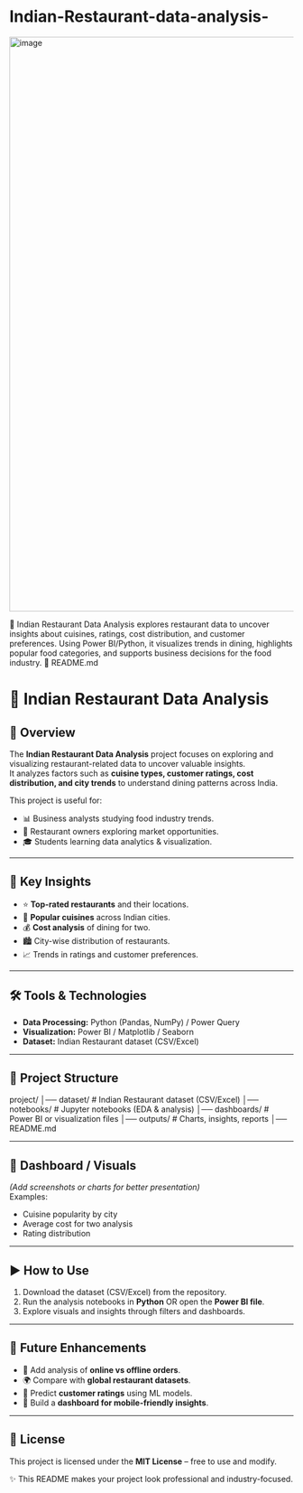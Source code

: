 # Indian-Restaurant-data-analysis-

<img width="1920" height="1018" alt="image" src="https://github.com/user-attachments/assets/9f6ed9bb-4fa6-489f-97a2-ba895e41d327" />

🍴 Indian Restaurant Data Analysis explores restaurant data to uncover insights about cuisines, ratings, cost distribution, and customer preferences. Using Power BI/Python, it visualizes trends in dining, highlights popular food categories, and supports business decisions for the food industry.
🔹 README.md
# 🍴 Indian Restaurant Data Analysis  

## 📖 Overview  
The **Indian Restaurant Data Analysis** project focuses on exploring and visualizing restaurant-related data to uncover valuable insights.  
It analyzes factors such as **cuisine types, customer ratings, cost distribution, and city trends** to understand dining patterns across India.  

This project is useful for:  
- 📊 Business analysts studying food industry trends.  
- 🏪 Restaurant owners exploring market opportunities.  
- 🎓 Students learning data analytics & visualization.  

---

## 🚀 Key Insights  
- ⭐ **Top-rated restaurants** and their locations.  
- 🍛 **Popular cuisines** across Indian cities.  
- 💰 **Cost analysis** of dining for two.  
- 🏙️ City-wise distribution of restaurants.  
- 📈 Trends in ratings and customer preferences.  

---

## 🛠️ Tools & Technologies  
- **Data Processing:** Python (Pandas, NumPy) / Power Query  
- **Visualization:** Power BI / Matplotlib / Seaborn  
- **Dataset:** Indian Restaurant dataset (CSV/Excel)  

---

## 📂 Project Structure  


project/
│── dataset/ # Indian Restaurant dataset (CSV/Excel)
│── notebooks/ # Jupyter notebooks (EDA & analysis)
│── dashboards/ # Power BI or visualization files
│── outputs/ # Charts, insights, reports
│── README.md


---

## 📸 Dashboard / Visuals  
*(Add screenshots or charts for better presentation)*  
Examples:  
- Cuisine popularity by city  
- Average cost for two analysis  
- Rating distribution  

---

## ▶️ How to Use  
1. Download the dataset (CSV/Excel) from the repository.  
2. Run the analysis notebooks in **Python** OR open the **Power BI file**.  
3. Explore visuals and insights through filters and dashboards.  

---

## 🔮 Future Enhancements  
- 🍲 Add analysis of **online vs offline orders**.  
- 🌍 Compare with **global restaurant datasets**.  
- 🧠 Predict **customer ratings** using ML models.  
- 📱 Build a **dashboard for mobile-friendly insights**.  

---

## 📜 License  
This project is licensed under the **MIT License** – free to use and modify.  


✨ This README makes your project look professional and industry-focused.

